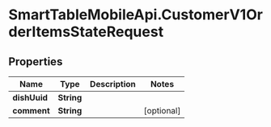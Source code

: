 # SmartTableMobileApi.CustomerV1OrderItemsStateRequest

## Properties

Name | Type | Description | Notes
------------ | ------------- | ------------- | -------------
**dishUuid** | **String** |  | 
**comment** | **String** |  | [optional] 


